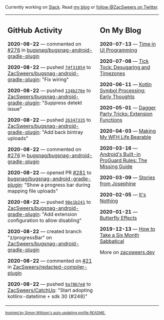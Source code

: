 Currently working on [Slack](https://slack.com/). Read [my blog](https://zacsweers.dev/) or [follow @ZacSweers on Twitter](https://twitter.com/ZacSweers).

<table><tr><td valign="top" width="60%">

## GitHub Activity
<!-- githubActivity starts -->
**2020-08-22** — commented on [#276](https://github.com/bugsnag/bugsnag-android-gradle-plugin/pull/276#issuecomment-678723826) in [bugsnag/bugsnag-android-gradle-plugin](https://api.github.com/repos/bugsnag/bugsnag-android-gradle-plugin)

**2020-08-22** — pushed [`74f31854`](https://github.com/ZacSweers/bugsnag-android-gradle-plugin/commit/74f31854ef18276fa8ed75ec38e303c9f95d05c6) to [ZacSweers/bugsnag-android-gradle-plugin](https://api.github.com/repos/ZacSweers/bugsnag-android-gradle-plugin): "Fix wiring"

**2020-08-22** — pushed [`134b276e`](https://github.com/ZacSweers/bugsnag-android-gradle-plugin/commit/134b276e9ad00b9bc71507a3160535c96b54ac1a) to [ZacSweers/bugsnag-android-gradle-plugin](https://api.github.com/repos/ZacSweers/bugsnag-android-gradle-plugin): "Suppress detekt issue"

**2020-08-22** — pushed [`26347335`](https://github.com/ZacSweers/bugsnag-android-gradle-plugin/commit/263473354d6adbac8be9d653ff99d5edc9a7ef11) to [ZacSweers/bugsnag-android-gradle-plugin](https://api.github.com/repos/ZacSweers/bugsnag-android-gradle-plugin): "Add back bintray uploads"

**2020-08-22** — commented on [#276](https://github.com/bugsnag/bugsnag-android-gradle-plugin/pull/276#issuecomment-678690500) in [bugsnag/bugsnag-android-gradle-plugin](https://api.github.com/repos/bugsnag/bugsnag-android-gradle-plugin)

**2020-08-22** — opened PR [#281](https://api.github.com/repos/bugsnag/bugsnag-android-gradle-plugin/pulls/281) to [bugsnag/bugsnag-android-gradle-plugin](https://api.github.com/repos/bugsnag/bugsnag-android-gradle-plugin): "Show a progress bar during mapping file uploads"

**2020-08-22** — pushed [`98e1b241`](https://github.com/ZacSweers/bugsnag-android-gradle-plugin/commit/98e1b241d8f7e4c27a3321f0e5798fc3fdd67d94) to [ZacSweers/bugsnag-android-gradle-plugin](https://api.github.com/repos/ZacSweers/bugsnag-android-gradle-plugin): "Add extension configuration to allow disabling"

**2020-08-22** — created branch "z/progressBar" on [ZacSweers/bugsnag-android-gradle-plugin](https://api.github.com/repos/ZacSweers/bugsnag-android-gradle-plugin)

**2020-08-22** — commented on [#21](https://github.com/ZacSweers/redacted-compiler-plugin/issues/21#issuecomment-678675080) in [ZacSweers/redacted-compiler-plugin](https://api.github.com/repos/ZacSweers/redacted-compiler-plugin)

**2020-08-22** — pushed [`9a78b7e0`](https://github.com/ZacSweers/CatchUp/commit/9a78b7e0b623e6a87a513a914ed3c02cae93f0aa) to [ZacSweers/CatchUp](https://api.github.com/repos/ZacSweers/CatchUp): "Start adopting kotlinx-datetime + sdk 30 (#248)"
<!-- githubActivity ends -->
</td><td valign="top" width="40%">

## On My Blog
<!-- blog starts -->
**2020-07-13** — [Time in UI Programming](https://www.zacsweers.dev/time-in-ui/)

**2020-07-08** — [Tick Tock: Desugaring and Timezones](https://www.zacsweers.dev/ticktock-desugaring-timezones/)

**2020-06-11** — [Kotlin Symbol Processing: Early Thoughts](https://www.zacsweers.dev/kotlin-symbol-processor-early-thoughts/)

**2020-05-01** — [Dagger Party Tricks: Extension Functions](https://www.zacsweers.dev/dagger-party-tricks-extension-functions/)

**2020-04-03** — [Making My WFH Life Bearable](https://www.zacsweers.dev/making-wfh-life-bearable/)

**2020-03-16** — [Android's Built-in ProGuard Rules: The Missing Guide](https://www.zacsweers.dev/android-proguard-rules/)

**2020-03-09** — [Stories from Josephine](https://www.zacsweers.dev/stories-from-josephine/)

**2020-02-05** — [It's Nothing](https://www.zacsweers.dev/its-nothing/)

**2020-01-21** — [Butterfly Effects](https://www.zacsweers.dev/butterfly-effects/)

**2019-12-13** — [How to Take a Six Month Sabbatical](https://www.zacsweers.dev/how-to-take-a-six-month-sabbatical/)
<!-- blog ends -->
More on [zacsweers.dev](https://zacsweers.dev/)
</td></tr></table>

<sub><a href="https://simonwillison.net/2020/Jul/10/self-updating-profile-readme/">Inspired by Simon Willison's auto-updating profile README.</a></sub>